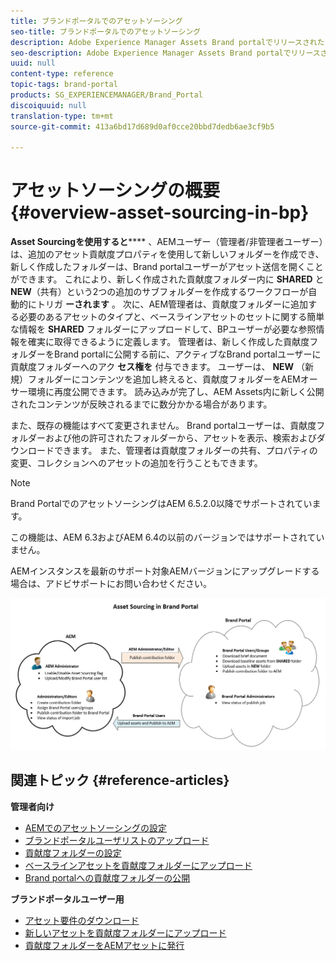 ```yaml
---
title: ブランドポータルでのアセットソーシング
seo-title: ブランドポータルでのアセットソーシング
description: Adobe Experience Manager Assets Brand portalでリリースされたアセットソーシング機能に関する洞察を得ます。
seo-description: Adobe Experience Manager Assets Brand portalでリリースされたアセットソーシング機能に関する洞察を得ます。
uuid: null
content-type: reference
topic-tags: brand-portal
products: SG_EXPERIENCEMANAGER/Brand_Portal
discoiquuid: null
translation-type: tm+mt
source-git-commit: 413a6bd17d689d0af0cce20bbd7dedb6ae3cf9b5

---
```



# アセットソーシングの概要 {#overview-asset-sourcing-in-bp}

**Asset Sourcingを使用すると****** 、AEMユーザー（管理者/非管理者ユーザー）は、追加のアセット貢献度プロパティを使用して新しいフォルダーを作成でき、新しく作成したフォルダーは、Brand portalユーザーがアセット送信を開くことができます。 これにより、新しく作成された貢献度フォルダー内に **SHARED** と **NEW**（共有）という2つの追加のサブフォルダーを作成するワークフローが自動的にトリガ **ーされます** 。 次に、AEM管理者は、貢献度フォルダーに追加する必要のあるアセットのタイプと、ベースラインアセットのセットに関する簡単な情報を **SHARED** フォルダーにアップロードして、BPユーザーが必要な参照情報を確実に取得できるように定義します。 管理者は、新しく作成した貢献度フォルダーをBrand portalに公開する前に、アクティブなBrand portalユーザーに貢献度フォルダーへのアク **セス権を** 付与できます。 ユーザーは、 **NEW** （新規）フォルダーにコンテンツを追加し終えると、貢献度フォルダーをAEMオーサー環境に再度公開できます。 読み込みが完了し、AEM Assets内に新しく公開されたコンテンツが反映されるまでに数分かかる場合があります。

また、既存の機能はすべて変更されません。 Brand portalユーザーは、貢献度フォルダーおよび他の許可されたフォルダーから、アセットを表示、検索およびダウンロードできます。 また、管理者は貢献度フォルダーの共有、プロパティの変更、コレクションへのアセットの追加を行うこともできます。

>[!NOTE]
>
>Brand PortalでのアセットソーシングはAEM 6.5.2.0以降でサポートされています。
>
>この機能は、AEM 6.3およびAEM 6.4の以前のバージョンではサポートされていません。
>
>AEMインスタンスを最新のサポート対象AEMバージョンにアップグレードする場合は、アドビサポートにお問い合わせください。

![](assets/asset-sourcing.png)

## 関連トピック {#reference-articles}

**管理者向け**
* [AEMでのアセットソーシングの設定](brand-portal-enable-asset-sourcing.md)
* [ブランドポータルユーザリストのアップロード](brand-portal-upload-user-list.md)
* [貢献度フォルダーの設定](brand-portal-contribution-folder.md)
* [ベースラインアセットを貢献度フォルダーにアップロード](brand-portal-upload-baseline-assets.md)
* [Brand portalへの貢献度フォルダーの公開](brand-portal-publish-contribution-folder-to-brand-portal.md)

**ブランドポータルユーザー用**
* [アセット要件のダウンロード](brand-portal-download-asset-requirements.md)
* [新しいアセットを貢献度フォルダーにアップロード](brand-portal-upload-assets-to-contribution-folder.md)
* [貢献度フォルダーをAEMアセットに発行](brand-portal-publish-contribution-folder-to-aem-assets.md)
